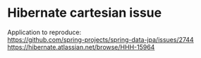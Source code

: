 # Hibernate cartesian issue
Application to reproduce:  
https://github.com/spring-projects/spring-data-jpa/issues/2744  
https://hibernate.atlassian.net/browse/HHH-15964
